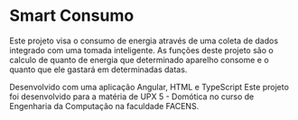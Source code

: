 # Smart Consumo

Este projeto visa o consumo de energia através de uma coleta de dados integrado com uma tomada inteligente.
As funções deste projeto são o calculo de quanto de energia que determinado aparelho consome e o quanto que ele gastará em determinadas datas.

Desenvolvido com uma aplicação Angular, HTML e TypeScript
Este projeto foi desenvolvido para a matéria de UPX 5 - Domótica no curso de Engenharia da Computação na faculdade FACENS.
